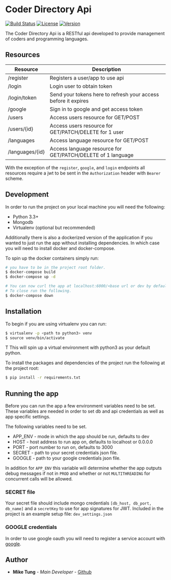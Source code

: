 # Coder Directory Api

[![Build Status][travis]](https://travis-ci.org/seekheart/coder_directory_api)
[![License][license]](https://img.shields.io/badge/license-MIT%20License-blue.svg)
[![Version][version]](https://img.shields.io/badge/Version-1.0.0-brightgreen.svg)


The Coder Directory Api is a RESTful api developed to provide management of
coders and programming languages.

## Resources

| Resource | Description |
| --------- | ---------- |
| /register | Registers a user/app to use api |
| /login | Login user to obtain token |
| /login/token | Send your tokens here to refresh your access before it expires |
| /google | Sign in to google and get access token |
| /users | Access users resource for GET/POST |
| /users/{id} | Access users resource for GET/PATCH/DELETE for 1 user |
| /languages | Access language resource for GET/POST |
| /languages/{id} | Access language resource for GET/PATCH/DELETE of 1 language |


With the exception of the `register`, `google`, and `login` endpoints all resources
require a jwt to be sent in the `Authorization` header with `Bearer` scheme.

## Development

In order to run the project on your local machine you will need the following:

* Python 3.3+
* Mongodb
* Virtualenv (optional but recommended)

Additionally there is also a dockerized version of the application if you wanted
to just run the app without installing dependencies. In which case you will need
to install docker and docker-compose.

To spin up the docker containers simply run:

```bash
# you have to be in the project root folder.
$ docker-compose build
$ docker-compose up -d

# You can now curl the app at localhost:6000/<base url or dev by default>
# To close run the following.
$ docker-compose down
```

## Installation

To begin if you are using virtualenv you can run:

```bash
$ virtualenv -p <path to python3> venv
$ source venv/bin/activate
```
T
This will spin up a virtual environment with python3 as your default python.

To install the packages and dependencies of the project run the following
at the project root:

```bash
$ pip install -r requirements.txt
```

## Running the app

Before you can run the app a few environment variables need to be set.
These variables are needed in order to set db and api credentials as well as app
specific settings.

The following variables need to be set.

* APP_ENV - mode in which the app should be run, defaults to dev
* HOST - host address to run app on, defaults to localhost or 0.0.0.0
* PORT - port number to run on, defaults to 3000
* SECRET - path to your secret credentials json file.
* GOOGLE - path to your google credentials json file.

In addition for `APP_ENV` this variable will determine whether the app outputs
debug messages if not in `PROD` and whether or not `MULTITHREADING` for 
concurrent calls will be allowed.

### SECRET file
Your secret file should include mongo credentials 
`[db_host, db_port, db_name]` and a `secretKey` to use for app
signatures for JWT. 
Included in the project is an example setup file: `dev_settings.json`


### GOOGLE credentials
In order to use google oauth you will need to register a service account with
[google].

## Author

* **Mike Tung** - *Main Developer* - [Github]

[Github]: https://github.com/seekheart
[travis]: https://travis-ci.org/seekheart/coder_directory_api.svg?branch=master
[license]: https://img.shields.io/badge/license-MIT%20License-blue.svg
[version]: https://img.shields.io/badge/Version-1.1.0-brightgreen.svg
[google]: https://console.developers.google.com
